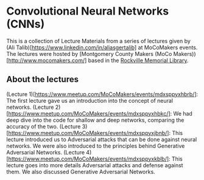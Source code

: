 # Convolutional Neural Networks (CNNs)

This is a collection of Lecture Materials from a series of lectures given by (Ali Talib)[https://www.linkedin.com/in/aliasgertalib] at MoCoMakers events.
The lectures were hosted by [Montgomery County Makers (MoCo Makers))[http://www.mocomakers.com/] based in the [Rockville Memorial Library](https://www.google.com/maps/search/?api=1&query=Rockville+Town+Square+Plaza%2C+30+Maryland+Ave%2C+Rockville%2C+MD%2C+us).


## About the lectures
(Lecture 1)[https://www.meetup.com/MoCoMakers/events/mdxsppyxhbrb/]: The first lecture gave us an introduction into the concept of neural networks.
(Lecture 2)[https://www.meetup.com/MoCoMakers/events/mdxsppyxhbkc/]: We had deep dive into the code for shallow and deep networks, comparing the accuracy of the two.
(Lecture 3)[https://www.meetup.com/MoCoMakers/events/mdxsppyxjbnb/]: This lecture introduced us to Adversarial attacks that can be done against neural networks. We were also introduced to the principles behind Generative Adversarial Networks.
(Lecture 4)[https://www.meetup.com/MoCoMakers/events/mdxsppyxkblb/]: This lecture goes into more details Adversarial attacks and defense against them. We also discussed Generative Adversarial Networks.